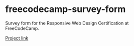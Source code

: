 # freecodecamp-survey-form

Survey form for the Responsive Web Design Certification at FreeCodeCamp.

[Project link](https://msfonrouge.github.io/freecodecamp-survey-form/)

